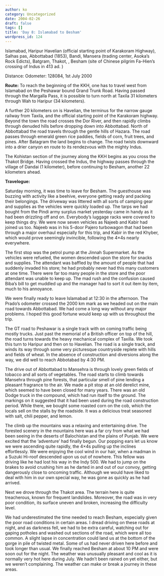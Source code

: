 ```yaml
---
author: ko
category: Uncategorized
date: 2004-02-26
draft: false
tags: []
title: 'Day 8: Islamabad to Besham'
wordpress_id: 124
---
```


Islamabad, Haripur Havelian (official starting point of Karakoram Highway), Salhas pas, Abbottabad (1853), Bandi, Mansera (trading center, Asoka’s Rock Edicts), Batgram, Thakot, , Besham (site of Chinese pilgrim Fa-Hien’s crossing of Indus in 413 ad. )

Distance: Odometer: 128084, 1st July 2000

**Route:** To reach the beginning of the KKH, one has to travel west from Islamabad on the Peshawar bound Grand Trunk Road. Having passed through the Margalla Pass, it is possible to turn north at Taxila 31 kilometers through Wah to Haripur (34 kilometers).

A further 20 kilometers on is Havelian, the terminus for the narrow gauge railway from Taxila, and the official starting point of the Karakoram highway. Beyond the town the road crosses the Dor River, and then rapidly climbs through denuded hills before dropping down into Abbottabad. North of Abbottabad the road travels through the gentle hills of Hazara. The road passes through emerald green rice paddies, fields of corn, fruit trees, and pines. After Batagram the land begins to change. The road twists downward into a drier canyon en route to its rendezvous with the mighty Indus.

The Kohistan section of the journey along the KKH begins as you cross the Thakot Bridge. Having crossed the Indus, the highway passes through the village of Dandai (1 kilometer), before continuing to Besham, another 22 kilometers ahead.

**Travelogue:**

Saturday morning, it was time to leave for Besham. The guesthouse was buzzing with activity like a beehive, everyone getting ready and packing their belongings. The driveway was littered with all sorts of camping gear and supplies as the vehicles were quickly loaded up. The tarps we had bought from the Pindi army surplus market yesterday came in handy as it had been drizzling off and on. Everybody’s luggage racks were covered to keep things dry. We were now seven vehicles as Najeeb and Kabir had joined us too. Najeeb was in his 5-door Pajero turbowagon that had been through a major overhaul especially for this trip, and Kabir in the red Khyber, which would prove seemingly invincible, following the 4×4s nearly everywhere.

The first stop was the petrol pump at the Jinnah Supermarket. As the vehicles were refueled, the women descended upon the store for snacks and supplies. The attendant was baffled by the amount of people that had suddenly invaded his store; he had probably never had this many customers at one time. There were far too many people in the store and the poor attendant was unable to keep up. The mad rush and the confusion caused Biba’s bill to get muddled up and the manager had to sort it out item by item, much to his annoyance.

We were finally ready to leave Islamabad at 12:30 in the afternoon. The Prado’s odometer crossed the 2000 km mark as we headed out on the main road towards Abbottabad. We had come a long way without any major problems. I hoped this good fortune would keep up with us throughout the trip.

The GT road to Peshawar is a single track with on coming traffic being mostly trucks. Just past the memorial of a British officer on top of the hill, the road turns towards the heavy mechanical complex of Taxilla. We took this turn to Haripur and then on to Havelian. The road is a single track, and winds its way through some very picturesque countryside replete with hills and fields of wheat. In the absence of construction and diversions along the way, we did well to reach Abbotabad by 4:30 PM.

The drive out of Abbottabad to Mansehra is through lovely green fields of tobacco and all sorts of vegetables. The road starts to climb towards Mansehra through pine forests, that particular smell of pine lending a pleasant fragrance to the air. We made a pit stop at an old derelict mine, which seemed to have been closed for many years. There was an old Dodge truck in the compound, which had run itself to the ground. The markings on it suggested that it had been used during the road construction period. While there, we bought some roasted corn on the cob, which the locals sell on the stalls by the roadside. It was a delicious treat seasoned with salt, chili pepper, and lemon.

The climb up the mountains was a relaxing and entertaining drive. The forested scenery in the mountains here was a far cry from what we had been seeing in the deserts of Balochistan and the plains of Punjab. We were excited that the ‘adventure’ had finally begun. Our popping ears let us know we were ascending quite rapidly, the 4×4s pulling up the inclines effortlessly. We were enjoying the cool wind in our hair, when a madman in a Suzuki Hi-roof descended upon us out of nowhere. This fellow was driving like he had lost his way in the Indy 500. We had to jump on the brakes to avoid crushing him as he darted in and out of our convoy, getting dangerously close to oncoming traffic. Although we would have liked to deal with him in our own special way, he was gone as quickly as he had arrived.

Next we drove through the Thakot area. The terrain here is quite treacherous, known for frequent landslides. Moreover, the road was in very poor condition, its surface uneven and broken, increasing the difficulty level.

We had underestimated the time needed to reach Besham, especially given the poor road conditions in certain areas. I dread driving on these roads at night, and as darkness fell, we had to be extra careful, watching out for gaping potholes and washed out sections of the road, which were all too common. A slight lapse in concentration could land us at the bottom of the gorge in pile of twisted metal. Some of us had never driven here before and took longer than usual. We finally reached Besham at about 10 PM and were soon out for the night. The weather was unusually pleasant and cool as it is normally very hot here during July. We hadn’t been rained on yet either, but we weren’t complaining. The weather can make or break a journey in these areas.
